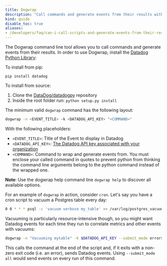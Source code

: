 ```yaml
---
title: Dogwrap
description: "Call commands and generate events from their results with Dogwrap"
kind: guide
disable_toc: true
aliases:
- /developers/faq/can-i-call-scripts-and-generate-events-from-their-results
---
```


The Dogwrap command line tool allows you to call commands and generate events from their results. In order to use Dogwrap, install the [Datadog Python Library][1]:

To install from pip:

```
pip install datadog
```

To install from source:

1. Clone the [DataDog/datadogpy][1] repository
2. Inside the root folder run: `python setup.py install`


The minimum valid `dogwrap` command has the following layout:

```bash
dogwrap -n <EVENT_TITLE> -k <DATADOG_API_KEY> "<COMMAND>"
```

With the following placeholders:

* `<EVENT_TITLE>`: Title of the Event to display in Datadog
* `<DATADOG_API_KEY>`: [The Datadog API key associated with your organization][2]
* `<COMMAND>`: Command to wrap and generate events from. You must enclose your called command in quotes to prevent python from thinking the command line arguments belong to the python command instead of the wrapped one.

**Note**: Use the dogwrap help command line `dogwrap help` to discover all available options.

For an example of `dogwrap` in action, consider `cron`. Let's say you have a cron script to vacuum a Postgres table every day:

```bash
0 0 * * * psql -c 'vacuum verbose my_table' >> /var/log/postgres_vacuums.log 2>&1
```

Vacuuming is particularly resource-intensive though, so you might want Datadog events for each time they run to correlate metrics and other events with vacuums:

```bash
dogwrap -n "Vacuuming mytable" -k $DATADOG_API_KEY --submit_mode errors "psql -c 'vacuum verbose my_table' 2>&1 /var/log/postgres_vacuums.log"
```

This calls the command at the end of the script and, if it exits with a non-zero exit code (i.e. an error), sends Datadog events. Using `--submit_mode all` would send events on every run of this command.

[1]: https://github.com/DataDog/datadogpy
[2]: https://app.datadoghq.com/account/settings#api
